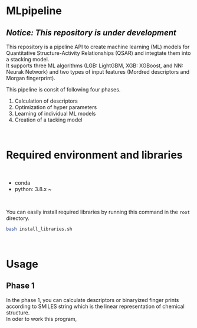 # MLpipeline

## *Notice: This repository is under development*
This repository is a pipeline API to create machine learning (ML) models for Quantitative Structure-Activity Relationships (QSAR) and integtate them into a stacking model.  
It supports three ML algorithms (LGB: LightGBM, XGB: XGBoost, and NN: Neurak Network) and two types of input features (Mordred descriptors and Morgan fingerprint).  

This pipeline is consit of following four phases.  
1. Calculation of descriptors  
2. Optimization of hyper parameters  
3. Learning of individual ML models   
4. Creation of a tacking model  
<br>

# Required environment and libraries
<br>

* conda  
* python: 3.8.x ~  
<br>

You can easily install required libraries by running this command in the ```root``` directory.  
```bash
bash install_libraries.sh
```

<br>

# Usage
## Phase 1
In the phase 1, you can calculate descriptors or binaryized finger prints according to SMILES string which is the linear representation of chemical structure.  
In oder to work this program, 